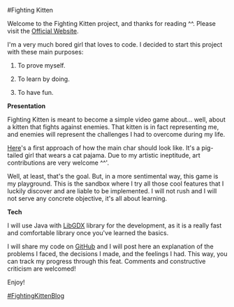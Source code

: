 #Fighting Kitten

Welcome to the Fighting Kitten project, and thanks for reading ^^. Please visit the <a href="http://fightingkitten.webcindario.com/" target="_blank">Official Website</a>.

I'm a very much bored girl that loves to code. I decided to start this project with these main purposes:

1. To prove myself.

2. To learn by doing.

3. To have fun.

<strong>Presentation</strong>

Fighting Kitten is meant to become a simple video game about... well, about a kitten that fights against enemies. That kitten is in fact representing me, and enemies will represent the challenges I had to overcome during my life.

<a href="http://fightingkitten.webcindario.com/wp-content/uploads/first_approach.jpg" target="_blank">Here</a>'s a first approach of how the main char should look like. It's a pig-tailed girl that wears a cat pajama. Due to my artistic ineptitude, art contributions are very welcome ^^'.

Well, at least, that's the goal. But, in a more sentimental way, this game is my playground. This is the sandbox where I try all those cool features that I luckily discover and are liable to be implemented. I will not rush and I will not serve any concrete objective, it's all about learning.

<strong>Tech</strong>

I will use Java with <a href="http://libgdx.badlogicgames.com/index.html" target="_blank">LibGDX</a> library for the development, as it is a really fast and comfortable library once you've learned the basics.

I will share my code on <a href="https://github.com/mericp/FightingKitten.git" target="_blank">GitHub</a> and I will post here an explanation of the problems I faced, the decisions I made, and the feelings I had. This way, you can track my progress through this feat. Comments and constructive criticism are welcomed!

Enjoy!

<a href="https://twitter.com/hashtag/FightingKittenBlog?src=hash" target="_blank">#FightingKittenBlog</a>
